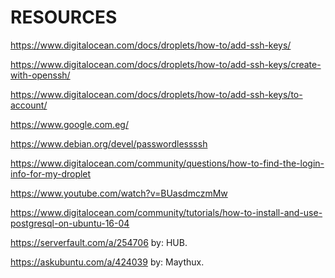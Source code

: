 RESOURCES
=========

https://www.digitalocean.com/docs/droplets/how-to/add-ssh-keys/

https://www.digitalocean.com/docs/droplets/how-to/add-ssh-keys/create-with-openssh/

https://www.digitalocean.com/docs/droplets/how-to/add-ssh-keys/to-account/

https://www.google.com.eg/

https://www.debian.org/devel/passwordlessssh

https://www.digitalocean.com/community/questions/how-to-find-the-login-info-for-my-droplet

https://www.youtube.com/watch?v=BUasdmczmMw

https://www.digitalocean.com/community/tutorials/how-to-install-and-use-postgresql-on-ubuntu-16-04

https://serverfault.com/a/254706 by: HUB.

https://askubuntu.com/a/424039 by: Maythux.
